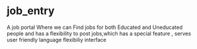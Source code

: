 # job_entry
A job portal Where we can Find jobs for both Educated and Uneducated people and has a flexibility to post jobs,which has a special feature , serves user friendly language flexibiliy interface
